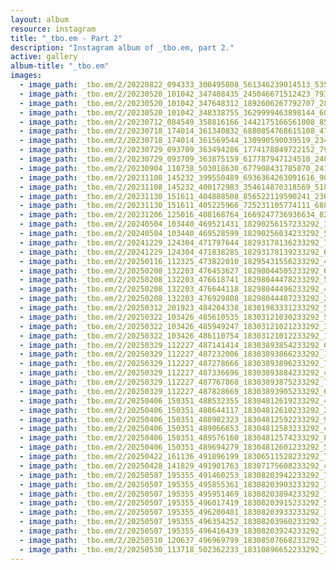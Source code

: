 ```yaml
---
layout: album
resource: instagram
title: "_tbo.em - Part 2"
description: "Instagram album of _tbo.em, part 2."
active: gallery
album-title: "_tbo.em"
images:
  - image_path: _tbo.em/2/20220822_094333_300495808_561346239014513_5352245586637961050_n.jpg
  - image_path: _tbo.em/2/20230520_101042_347408435_245046671512423_7936459031019723040_n.jpg
  - image_path: _tbo.em/2/20230520_101042_347648312_1892606267792707_2842873212336200820_n.jpg
  - image_path: _tbo.em/2/20230520_101042_348338755_3629999463898144_6026439933931567363_n.jpg
  - image_path: _tbo.em/2/20230712_084549_358816166_1442175166561008_8584342270429278748_n.jpg
  - image_path: _tbo.em/2/20230718_174014_361340832_6880854768615108_4761175407946813047_n.jpg
  - image_path: _tbo.em/2/20230718_174014_361569544_130990590039519_2347012540069627093_n.jpg
  - image_path: _tbo.em/2/20230729_093709_363494286_1774178849722152_7950960457401774299_n.jpg
  - image_path: _tbo.em/2/20230729_093709_363875159_617787947124510_2485935627951751327_n.jpg
  - image_path: _tbo.em/2/20230904_110738_503018630_677908431785870_2417790191415990502_n.jpg
  - image_path: _tbo.em/2/20231108_145232_399550489_6936364263091616_9062814236398070588_n.jpg
  - image_path: _tbo.em/2/20231108_145232_400172983_354614870318569_5180408531434264830_n.jpg
  - image_path: _tbo.em/2/20231130_151611_404888508_856522119590241_2368987063616593287_n.jpg
  - image_path: _tbo.em/2/20231130_151611_405225966_725231105774111_6889666104921610511_n.jpg
  - image_path: _tbo.em/2/20231206_125016_408168764_1669247736936634_8259997968530592335_n.jpg
  - image_path: _tbo.em/2/20240504_103440_469521431_18290256157233292_1068580302613458405_n.jpg
  - image_path: _tbo.em/2/20240504_103440_469528599_18290256034233292_5414245960845599686_n.jpg
  - image_path: _tbo.em/2/20241229_124304_471797644_18293178136233292_7702702792093005179_n.jpg
  - image_path: _tbo.em/2/20241229_124304_471838285_18293178139233292_6582043834392520147_n.jpg
  - image_path: _tbo.em/2/20250116_112325_473822010_18295431556233292_4285825443966185940_n.jpg
  - image_path: _tbo.em/2/20250208_132203_476453627_18298044505233292_6394200721704244999_n.jpg
  - image_path: _tbo.em/2/20250208_132203_476618741_18298044478233292_5967775454921580936_n.jpg
  - image_path: _tbo.em/2/20250208_132203_476644118_18298044496233292_4726509855387535675_n.jpg
  - image_path: _tbo.em/2/20250208_132203_476929808_18298044487233292_2103210411931355578_n.jpg
  - image_path: _tbo.em/2/20250312_201923_484204338_18301983331233292_5229359120680604122_n.jpg
  - image_path: _tbo.em/2/20250322_103426_485610535_18303121030233292_5957872852792095189_n.jpg
  - image_path: _tbo.em/2/20250322_103426_485949247_18303121021233292_3298380066240095917_n.jpg
  - image_path: _tbo.em/2/20250322_103426_486110754_18303121012233292_1834955758355982091_n.jpg
  - image_path: _tbo.em/2/20250329_112227_487141414_18303893854233292_6569697636665800856_n.jpg
  - image_path: _tbo.em/2/20250329_112227_487232006_18303893866233292_1740213025647527664_n.jpg
  - image_path: _tbo.em/2/20250329_112227_487278666_18303893896233292_7198826767731882549_n.jpg
  - image_path: _tbo.em/2/20250329_112227_487336696_18303893884233292_4911715673551648567_n.jpg
  - image_path: _tbo.em/2/20250329_112227_487767868_18303893875233292_7044668656037070626_n.jpg
  - image_path: _tbo.em/2/20250329_112227_487828669_18303893905233292_6043944457997201499_n.jpg
  - image_path: _tbo.em/2/20250406_150351_488532355_18304812619233292_4270516368010735465_n.jpg
  - image_path: _tbo.em/2/20250406_150351_488644117_18304812610233292_2383916189783334519_n.jpg
  - image_path: _tbo.em/2/20250406_150351_488902323_18304812592233292_9104694998645097594_n.jpg
  - image_path: _tbo.em/2/20250406_150351_489066653_18304812583233292_4809435483746267755_n.jpg
  - image_path: _tbo.em/2/20250406_150351_489576160_18304812574233292_8565706081142473356_n.jpg
  - image_path: _tbo.em/2/20250406_150351_489694279_18304812601233292_5043268587507236948_n.jpg
  - image_path: _tbo.em/2/20250422_161136_491896199_18306511528233292_7362427888327769787_n.jpg
  - image_path: _tbo.em/2/20250428_141829_491901763_18307175608233292_4367820922489159149_n.jpg
  - image_path: _tbo.em/2/20250507_195355_491460253_18308203942233292_7666822108179180841_n.jpg
  - image_path: _tbo.em/2/20250507_195355_495855361_18308203903233292_3327661655326939831_n.jpg
  - image_path: _tbo.em/2/20250507_195355_495951469_18308203894233292_1206103547502393895_n.jpg
  - image_path: _tbo.em/2/20250507_195355_496017419_18308203915233292_5317692659137168110_n.jpg
  - image_path: _tbo.em/2/20250507_195355_496200481_18308203933233292_3014052489520027175_n.jpg
  - image_path: _tbo.em/2/20250507_195355_496354252_18308203960233292_2502597294971135732_n.jpg
  - image_path: _tbo.em/2/20250507_195355_496416439_18308203924233292_3213226433218072154_n.jpg
  - image_path: _tbo.em/2/20250510_120637_496969799_18308507668233292_3410063027853636914_n.jpg
  - image_path: _tbo.em/2/20250530_113718_502362233_18310896652233292_1603099125896271271_n.jpg
---
```

